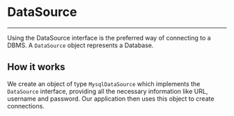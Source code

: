 # DataSource
---

Using the DataSource interface is the preferred way of connecting to a DBMS.
A `DataSource` object represents a Database.

## How it works
We create an object of type `MysqlDataSource` which implements the `DataSource` interface, providing all the necessary information
like URL, username and password. Our application then uses this object to create connections.